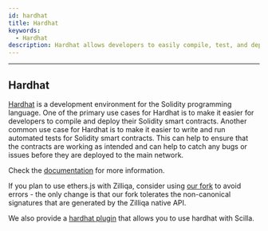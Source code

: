 ```yaml
---
id: hardhat
title: Hardhat
keywords:
  - Hardhat
description: Hardhat allows developers to easily compile, test, and deploy their Solidity smart contracts
---
```


---

## Hardhat

[Hardhat](https://hardhat.org/) is a development environment for the Solidity programming language. One of the primary use cases for Hardhat is to make it easier for developers to compile and deploy their Solidity smart contracts. Another common use case for Hardhat is to make it easier to write and run automated tests for Solidity smart contracts. This can help to ensure that the contracts are working as intended and can help to catch any bugs or issues before they are deployed to the main network. 

Check the [documentation](https://hardhat.org/hardhat-runner/docs/getting-started#quick-start) for more information. 

If you plan to use ethers.js with Zilliqa, consider using [our fork](https://github.com/Zilliqa/ethers.js) to avoid errors - the only change is that our fork tolerates the non-canonical signatures that are generated by the Zilliqa native API.

We also provide a [hardhat plugin](https://github.com/Zilliqa/hardhat-scilla-plugin) that allows you to use hardhat with Scilla.
